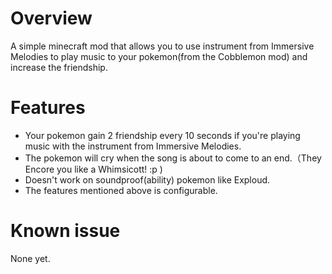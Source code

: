 # Overview 
A simple minecraft mod that allows you to use instrument from Immersive Melodies to play music to your pokemon(from the Cobblemon mod) and increase the friendship.
# Features
* Your pokemon gain 2 friendship every 10 seconds if you're playing music with the instrument from Immersive Melodies.  
* The pokemon will cry when the song is about to come to an end.（They Encore you like a Whimsicott! :p )  
* Doesn't work on soundproof(ability) pokemon like Exploud.
* The features mentioned above is configurable.
# Known issue
None yet.